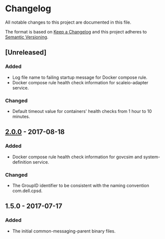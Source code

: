 # Changelog
All notable changes to this project are documented in this file.
 
The format is based on [Keep a Changelog](http://keepachangelog.com/)
and this project adheres to [Semantic Versioning](http://semver.org/).

## [Unreleased]

### Added
 - Log file name to failing startup message for Docker compose rule.
 - Docker compose rule health check information for scaleio-adapter service.

### Changed
 - Default timeout value for containers' health checks from 1 hour to 10 minutes.

## [2.0.0] - 2017-08-18

### Added
 - Docker compose rule health check information for govcsim and system-definition service.
 
### Changed
 - The GroupID identifier to be consistent with the naming convention com.dell.cpsd.

## 1.5.0 - 2017-07-17

### Added
 - The initial common-messaging-parent binary files.

[2.0.0]: https://github.com/dellemc-symphony/common-messaging-parent/compare/1.5.0...2.0.0
